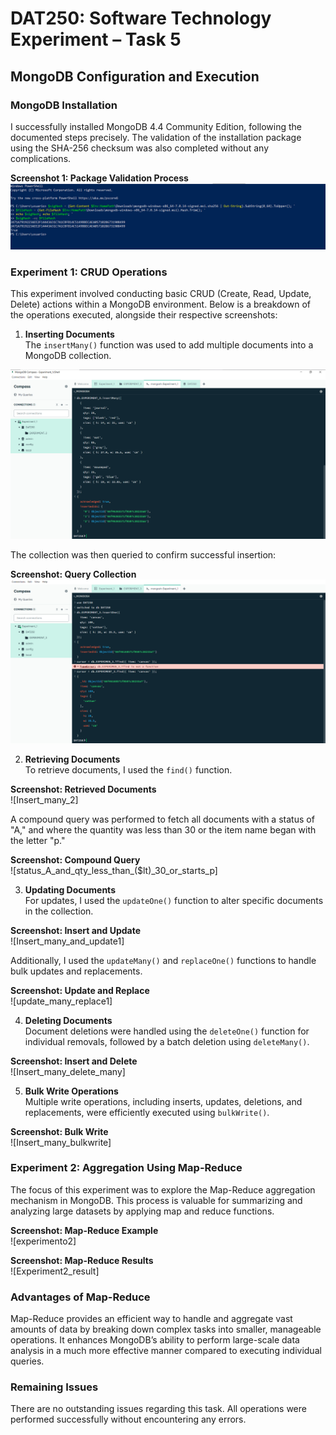 # DAT250: Software Technology Experiment – Task 5  
## MongoDB Configuration and Execution

### MongoDB Installation  
I successfully installed MongoDB 4.4 Community Edition, following the documented steps precisely. The validation of the installation package using the SHA-256 checksum was also completed without any complications.

**Screenshot 1: Package Validation Process**    
![Document Validation](https://github.com/CarlosFdez04/DAT250/blob/main/Assignment_5/Images/ValidationScreenshot.png?raw=true)


### Experiment 1: CRUD Operations  
This experiment involved conducting basic CRUD (Create, Read, Update, Delete) actions within a MongoDB environment. Below is a breakdown of the operations executed, alongside their respective screenshots:

1. **Inserting Documents**  
The `insertMany()` function was used to add multiple documents into a MongoDB collection.  
 
![Insert_many](https://github.com/CarlosFdez04/DAT250/blob/main/Assignment_5/Images/Insert_many.png)

The collection was then queried to confirm successful insertion:

**Screenshot: Query Collection**  
![Consulta_collecion](https://github.com/CarlosFdez04/DAT250/blob/main/Assignment_5/Images/query.png)

2. **Retrieving Documents**  
To retrieve documents, I used the `find()` function.  

**Screenshot: Retrieved Documents**  
![Insert_many_2]

A compound query was performed to fetch all documents with a status of "A," and where the quantity was less than 30 or the item name began with the letter "p."

**Screenshot: Compound Query**  
![status_A_and_qty_less_than_($lt)_30_or_starts_p]

3. **Updating Documents**  
For updates, I used the `updateOne()` function to alter specific documents in the collection.

**Screenshot: Insert and Update**  
![Insert_many_and_update1]

Additionally, I used the `updateMany()` and `replaceOne()` functions to handle bulk updates and replacements.

**Screenshot: Update and Replace**  
![update_many_replace1]

4. **Deleting Documents**  
Document deletions were handled using the `deleteOne()` function for individual removals, followed by a batch deletion using `deleteMany()`.

**Screenshot: Insert and Delete**  
![Insert_many_delete_many]

5. **Bulk Write Operations**  
Multiple write operations, including inserts, updates, deletions, and replacements, were efficiently executed using `bulkWrite()`.

**Screenshot: Bulk Write**  
![Insert_many_bulkwrite]

### Experiment 2: Aggregation Using Map-Reduce  
The focus of this experiment was to explore the Map-Reduce aggregation mechanism in MongoDB. This process is valuable for summarizing and analyzing large datasets by applying map and reduce functions.

**Screenshot: Map-Reduce Example**  
![experimento2]

**Screenshot: Map-Reduce Results**  
![Experiment2_result]

### Advantages of Map-Reduce  
Map-Reduce provides an efficient way to handle and aggregate vast amounts of data by breaking down complex tasks into smaller, manageable operations. It enhances MongoDB’s ability to perform large-scale data analysis in a much more effective manner compared to executing individual queries.

### Remaining Issues  
There are no outstanding issues regarding this task. All operations were performed successfully without encountering any errors.
